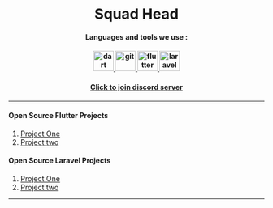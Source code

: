 <h1 align="center">
  Squad Head
</h1>

  
<h4 align="center">Languages and tools we use :<h4>
  
<p align="center"> 
  <a href="https://dart.dev" target="_blank" rel="noreferrer"> 
    <img src="https://www.vectorlogo.zone/logos/dartlang/dartlang-icon.svg" alt="dart" width="40" height="40"/> 
  </a> 
    <a href="https://git-scm.com/" target="_blank" rel="noreferrer">
    <img src="https://www.vectorlogo.zone/logos/git-scm/git-scm-icon.svg" alt="git" width="40" height="40"/>
  </a>
  <a href="https://flutter.dev" target="_blank" rel="noreferrer"> 
    <img src="https://www.vectorlogo.zone/logos/flutterio/flutterio-icon.svg" alt="flutter" width="40" height="40"/> 
  </a> 
  <a href="https://laravel.com" target="_blank" rel="noreferrer"> 
    <img src="https://www.vectorlogo.zone/logos/laravel/laravel-icon.svg" alt="laravel" width="40" height="40"/> 
  </a> 
  
</p>


<h4 align="center">
  <a href="#" target="_blank">Click to join discord server</a>
</h4>
  
<hr>
  
<h4> Open Source Flutter Projects </h4>

<ol>
  <li>
    <a href="https://github.com/Squad-Head" target="_blank">Project One</a>
  </li>
  <li>
    <a href="https://github.com/Squad-Head" target="_blank">Project two</a>
  </li>
</ol>

<h4> Open Source Laravel Projects </h4>

<ol>
  <li>
    <a href="https://github.com/Squad-Head" target="_blank">Project One</a>
  </li>
  <li>
    <a href="https://github.com/Squad-Head" target="_blank">Project two</a>
  </li>
</ol>
  
 <hr>
